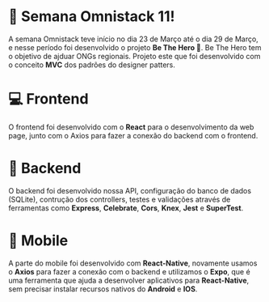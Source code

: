 # :rocket: Semana Omnistack 11!

A semana Omnistack teve início no dia 23 de Março até o dia 29 de Março, e nesse período foi desenvolvido o projeto <b>Be The Hero :muscle:</b>.
Be The Hero tem o objetivo de ajduar ONGs regionais. Projeto este que foi desenvolvido com o conceito <b>MVC</b> dos padrões do designer patters.

# :computer: Frontend
O frontend foi desenvolvido com o <b>React</b> para o desenvolvimento da web page, junto com o Axios para fazer a conexão do backend com o frontend.

# :satellite: Backend
O backend foi desenvolvido nossa API, configuração do banco de dados (SQLite), contrução dos controllers, testes e validações através de ferramentas como <b>Express</b>, <b>Celebrate</b>, <b>Cors</b>, <b>Knex</b>, <b>Jest</b> e <b>SuperTest</b>.

# :iphone: Mobile
A parte do mobile foi desenvolvido com <b>React-Native</b>, novamente usamos o <b>Axios</b> para fazer a conexão com o backend e utilizamos o <b>Expo</b>, que é uma ferramenta que ajuda a desenvolver aplicativos para <b>React-Native</b>, sem precisar instalar recursos nativos do <b>Android</b> e <b>IOS</b>.

